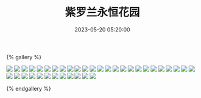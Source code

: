 ﻿---
title: 紫罗兰永恒花园
date: 2023-05-20 05:20:00
comments: false
---

{% gallery %}

![](https://fastly.jsdelivr.net/gh/1405720461/images@master/Violet_Evergarden/1.avif)
![](https://fastly.jsdelivr.net/gh/1405720461/images@master/Violet_Evergarden/2.avif)
![](https://fastly.jsdelivr.net/gh/1405720461/images@master/Violet_Evergarden/3.avif)
![](https://fastly.jsdelivr.net/gh/1405720461/images@master/Violet_Evergarden/4.avif)
![](https://fastly.jsdelivr.net/gh/1405720461/images@master/Violet_Evergarden/5.avif)
![](https://fastly.jsdelivr.net/gh/1405720461/images@master/Violet_Evergarden/6.avif)
![](https://fastly.jsdelivr.net/gh/1405720461/images@master/Violet_Evergarden/7.avif)
![](https://fastly.jsdelivr.net/gh/1405720461/images@master/Violet_Evergarden/8.avif)
![](https://fastly.jsdelivr.net/gh/1405720461/images@master/Violet_Evergarden/9.avif)
![](https://fastly.jsdelivr.net/gh/1405720461/images@master/Violet_Evergarden/10.avif)
![](https://fastly.jsdelivr.net/gh/1405720461/images@master/Violet_Evergarden/11.avif)
![](https://fastly.jsdelivr.net/gh/1405720461/images@master/Violet_Evergarden/12.avif)
![](https://fastly.jsdelivr.net/gh/1405720461/images@master/Violet_Evergarden/13.avif)
![](https://fastly.jsdelivr.net/gh/1405720461/images@master/Violet_Evergarden/14.avif)
![](https://fastly.jsdelivr.net/gh/1405720461/images@master/Violet_Evergarden/15.avif)
![](https://fastly.jsdelivr.net/gh/1405720461/images@master/Violet_Evergarden/16.avif)
![](https://fastly.jsdelivr.net/gh/1405720461/images@master/Violet_Evergarden/17.avif)
![](https://fastly.jsdelivr.net/gh/1405720461/images@master/Violet_Evergarden/18.avif)
![](https://fastly.jsdelivr.net/gh/1405720461/images@master/Violet_Evergarden/19.avif)
![](https://fastly.jsdelivr.net/gh/1405720461/images@master/Violet_Evergarden/20.avif)
![](https://fastly.jsdelivr.net/gh/1405720461/images@master/Violet_Evergarden/21.avif)
![](https://fastly.jsdelivr.net/gh/1405720461/images@master/Violet_Evergarden/22.avif)
![](https://fastly.jsdelivr.net/gh/1405720461/images@master/Violet_Evergarden/23.avif)
![](https://fastly.jsdelivr.net/gh/1405720461/images@master/Violet_Evergarden/24.avif)
![](https://fastly.jsdelivr.net/gh/1405720461/images@master/Violet_Evergarden/25.avif)
![](https://fastly.jsdelivr.net/gh/1405720461/images@master/Violet_Evergarden/26.avif)
![](https://fastly.jsdelivr.net/gh/1405720461/images@master/Violet_Evergarden/27.avif)
![](https://fastly.jsdelivr.net/gh/1405720461/images@master/Violet_Evergarden/28.avif)
![](https://fastly.jsdelivr.net/gh/1405720461/images@master/Violet_Evergarden/29.avif)
![](https://fastly.jsdelivr.net/gh/1405720461/images@master/Violet_Evergarden/30.avif)
![](https://fastly.jsdelivr.net/gh/1405720461/images@master/Violet_Evergarden/31.avif)
![](https://fastly.jsdelivr.net/gh/1405720461/images@master/Violet_Evergarden/32.avif)
![](https://fastly.jsdelivr.net/gh/1405720461/images@master/Violet_Evergarden/33.avif)
![](https://fastly.jsdelivr.net/gh/1405720461/images@master/Violet_Evergarden/34.avif)
![](https://fastly.jsdelivr.net/gh/1405720461/images@master/Violet_Evergarden/35.avif)
![](https://fastly.jsdelivr.net/gh/1405720461/images@master/Violet_Evergarden/36.avif)
![](https://fastly.jsdelivr.net/gh/1405720461/images@master/Violet_Evergarden/37.avif)

{% endgallery %}
